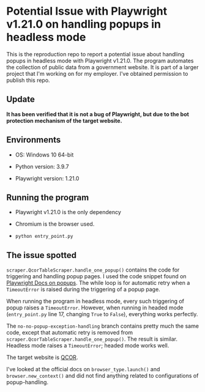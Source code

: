 # Potential Issue with Playwright v1.21.0 on handling popups in headless mode

This is the reproduction repo to report a potential issue about handling popups in headless mode with
Playwright v1.21.0. The program automates the collection of public data from a government website. It is
part of a larger project that I'm working on for my employer. I've obtained permission to publish this repo.

## Update

**It has been verified that it is not a bug of Playwright, but due to the bot protection mechanism of the target website.**

## Environments

- OS: Windows 10 64-bit

- Python version: 3.9.7

- Playwright version: 1.21.0

## Running the program

- Playwright v1.21.0 is the only dependency

- Chromium is the browser used.

- `python entry_point.py`

## The issue spotted

`scraper.QcorTableScraper.handle_one_popup()` contains the code for triggering and handling popup pages. I used the
code snippet found on [Playwright Docs on popups](https://playwright.dev/python/docs/pages#handling-popups). The
while loop is for automatic retry when a `TimeoutError` is raised during the triggering of a popup page.

When running the program in headless mode, every such triggering of popup raises a `TimeoutError`. However,
when running in headed mode (`entry_point.py` line 17, changing `True` to `False`), everything works perfectly.

The `no-no-popup-exception-handling` branch contains pretty much the same code, except that automatic retry 
is removed from `scraper.QcorTableScraper.handle_one_popup()`. The result is similar. Headless mode raises a
`TimeoutError`; headed mode works well.

The target website is [QCOR](https://qcor.cms.gov/main.jsp).

I've looked at the official docs on `browser_type.launch()` and `browser.new_context()` and did not find anything
related to configurations of popup-handling.
